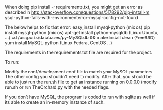
When doing pip install -r requirements.txt, you might get an error as 
described in http://stackoverflow.com/questions/5178292/pip-install-m
ysql-python-fails-with-environmenterror-mysql-config-not-found

The below helps to fix that error: 
	easy_install mysql-python (mix os)
	pip install mysql-python (mix os)
	apt-get install python-mysqldb (Linux Ubuntu, ...)
	cd /usr/ports/databases/py-MySQLdb && make install clean (FreeBSD)
	yum install MySQL-python (Linux Fedora, CentOS ...)

The requirements in the requirements.txt file are required for the project. 

To run:

Modify the conf/development.conf file to match your MySQL parameters. The other
config you shouldn't need to modify. After that, you should be able to just run
the run.sh file to get an instance running on 0.0.0.0 (modify run.sh or 
run TheOrchard.py with the needed flags. 

If you don't have MySQL, the program is coded to run with sqlite as well if 
its able to create an in-memory instance of such. 
